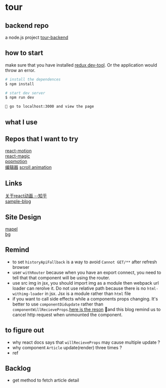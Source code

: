 # tour

## backend repo
a node.js project [tour-backend](https://github.com/AlanWenhao/tour-backend)

## how to start

make sure that you have installed [redux dev-tool](https://chrome.google.com/webstore/detail/redux-devtools/lmhkpmbekcpmknklioeibfkpmmfibljd?utm_source=chrome-ntp-icon). Or the application would throw an error.

```bash
# install the dependences
$ npm install

# start dev server
$ npm run dev

👻 go to localhost:3000 and view the page
```

## what I use

## Repos that I want to try

[react-motion](https://github.com/chenglou/react-motion)  
[react-magic](https://github.com/lit-forest/react-magic)  
[popmotion](https://github.com/Popmotion/popmotion)  
[编辑器](https://github.com/margox/braft-editor)
[scroll animation](https://github.com/dbramwell/react-animate-on-scroll/blob/master/src/scroll-animation.js)  

## Links
[关于react动画  --知乎](https://zhuanlan.zhihu.com/p/28536964)  
[sample-blog](https://github.com/Weibozzz/next-blog)

## Site Design
[mapel](https://preview.themeforest.net/item/maple-an-elegant-responsive-blogging-theme/full_screen_preview/19678617)  
[bg](https://2.bp.blogspot.com/-ylf_86Z3jFU/WRNbiJF0YwI/AAAAAAAAAoE/Z5PRA2EQ_CIRU76i-a27yU5xpsQfhpsXACK4B/s0/pattern.png)  

## Remind
- to set `historyApiFallback` is a way to avoid `Cannot GET/**` after refresh browser
- user `withRouter` because when you have an export connect, you need to tell that that component will be using the router.
- use src img in jsx, you should import img as a module then webpack url loader can rerolve it. Do not use relative path because there is no `html-withimg-loader` in jsx. Jsx is a module rather than `html` file
- if you want to call side effects while a components props changing. It's better to use `componentDidupdate` rather than `componentWillRecieveProps`.[here is the reson](https://reactjs.org/blog/2018/03/27/update-on-async-rendering.html#side-effects-on-props-change) and this blog remind us to cancel http request when unmounted the component.

## to figure out
- why react docs says that `willRecieveProps` may cause multiple update ?
- why component `Article` update(render) three times ?
- ref

## Backlog
- get method to fetch article detail


